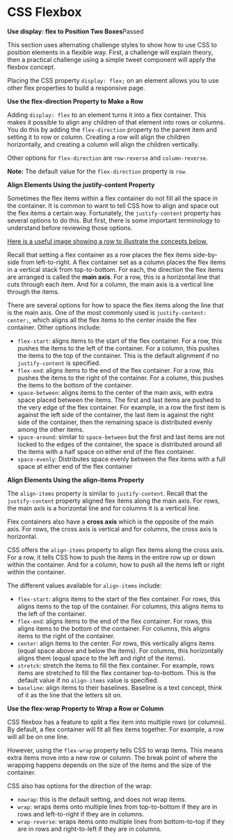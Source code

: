 # CSS Flexbox

**Use display: flex to Position Two Boxes**Passed

This section uses alternating challenge styles to show how to use CSS to position elements in a flexible way. First, a challenge will explain theory, then a practical challenge using a simple tweet component will apply the flexbox concept.

Placing the CSS property `display: flex;` on an element allows you to use other flex properties to build a responsive page.

**Use the flex-direction Property to Make a Row**

Adding `display: flex` to an element turns it into a flex container. This makes it possible to align any children of that element into rows or columns. You do this by adding the `flex-direction` property to the parent item and setting it to row or column. Creating a row will align the children horizontally, and creating a column will align the children vertically.

Other options for `flex-direction` are `row-reverse` and `column-reverse`.

**Note:** The default value for the `flex-direction` property is `row`.



**Align Elements Using the justify-content Property**

Sometimes the flex items within a flex container do not fill all the space in the container. It is common to want to tell CSS how to align and space out the flex items a certain way. Fortunately, the `justify-content` property has several options to do this. But first, there is some important terminology to understand before reviewing those options.

[Here is a useful image showing a row to illustrate the concepts below.](https://www.w3.org/TR/css-flexbox-1/images/flex-direction-terms.svg)

Recall that setting a flex container as a row places the flex items side-by-side from left-to-right. A flex container set as a column places the flex items in a vertical stack from top-to-bottom. For each, the direction the flex items are arranged is called the **main axis**. For a row, this is a horizontal line that cuts through each item. And for a column, the main axis is a vertical line through the items.

There are several options for how to space the flex items along the line that is the main axis. One of the most commonly used is `justify-content: center;`, which aligns all the flex items to the center inside the flex container. Other options include:

* `flex-start`: aligns items to the start of the flex container. For a row, this pushes the items to the left of the container. For a column, this pushes the items to the top of the container. This is the default alignment if no `justify-content` is specified.
* `flex-end`: aligns items to the end of the flex container. For a row, this pushes the items to the right of the container. For a column, this pushes the items to the bottom of the container.
* `space-between`: aligns items to the center of the main axis, with extra space placed between the items. The first and last items are pushed to the very edge of the flex container. For example, in a row the first item is against the left side of the container, the last item is against the right side of the container, then the remaining space is distributed evenly among the other items.
* `space-around`: similar to `space-between` but the first and last items are not locked to the edges of the container, the space is distributed around all the items with a half space on either end of the flex container.
* `space-evenly`: Distributes space evenly between the flex items with a full space at either end of the flex container



**Align Elements Using the align-items Property**

The `align-items` property is similar to `justify-content`. Recall that the `justify-content` property aligned flex items along the main axis. For rows, the main axis is a horizontal line and for columns it is a vertical line.

Flex containers also have a **cross axis** which is the opposite of the main axis. For rows, the cross axis is vertical and for columns, the cross axis is horizontal.

CSS offers the `align-items` property to align flex items along the cross axis. For a row, it tells CSS how to push the items in the entire row up or down within the container. And for a column, how to push all the items left or right within the container.

The different values available for `align-items` include:

* `flex-start`: aligns items to the start of the flex container. For rows, this aligns items to the top of the container. For columns, this aligns items to the left of the container.
* `flex-end`: aligns items to the end of the flex container. For rows, this aligns items to the bottom of the container. For columns, this aligns items to the right of the container.
* `center`: align items to the center. For rows, this vertically aligns items \(equal space above and below the items\). For columns, this horizontally aligns them \(equal space to the left and right of the items\).
* `stretch`: stretch the items to fill the flex container. For example, rows items are stretched to fill the flex container top-to-bottom. This is the default value if no `align-items` value is specified.
* `baseline`: align items to their baselines. Baseline is a text concept, think of it as the line that the letters sit on.



**Use the flex-wrap Property to Wrap a Row or Column**

CSS flexbox has a feature to split a flex item into multiple rows \(or columns\). By default, a flex container will fit all flex items together. For example, a row will all be on one line.

However, using the `flex-wrap` property tells CSS to wrap items. This means extra items move into a new row or column. The break point of where the wrapping happens depends on the size of the items and the size of the container.

CSS also has options for the direction of the wrap:

* `nowrap`: this is the default setting, and does not wrap items.
* `wrap`: wraps items onto multiple lines from top-to-bottom if they are in rows and left-to-right if they are in columns.
* `wrap-reverse`: wraps items onto multiple lines from bottom-to-top if they are in rows and right-to-left if they are in columns.



